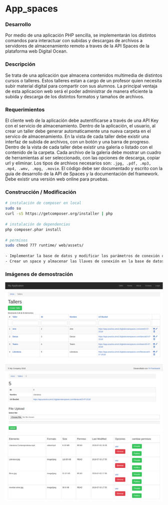 # App_spaces

### Desarrollo

Por medio de una aplicación PHP sencilla, se implementarán los distintos comandos para interactuar con subidas y descargas de archivos a servidores de almacenamiento remoto a traves de la API Spaces de la plataforma web Digital Ocean. 

### Descripción

Se trata de una aplicación que almacena contenidos multimedia de distintos cursos o talleres. Estos talleres estan a cargo de un profesor quien necesita subir material digital para compartir con sus alumnos. La principal ventaja de esta aplicacion web será el poder administrar de manera eficiente la subida y descarga de los distintos formatos y tamaños de archivos. 

### Requerimientos

El cliente web de la aplicación debe autentificarse a través de una API Key con el servicio de almacenamiento.
Dentro de la aplicación, el usuario, al crear un taller debe generar automaticamente una nueva carpeta en el servico de almacenamiento.
En la vista de cada taller debe existir una interfaz de subida de archivos, con un botón y una barra de progreso.
Dentro de la vista de cada taller debe existir una galeria o listado con el contenido de la carpeta.
Cada archivo de la galeria debe mostrar un cuadro de herramientas al ser seleccionado, con las opciones de descarga, copiar url y eliminar.
Los tipos de archivos necesarios son: ```.jpg, .pdf, .mp3, .mp4, .wmv, .mpg, .movie```.
El código debe ser documentado y escrito con la guia de desarrollo de la API de Spaces y la documentación del framework.
Debe existir una versión web online para pruebas.

### Construcción / Modificación

``` bash
# instalación de composer en local
sudo su
curl -sS https://getcomposer.org/installer | php

# instalación de dependencias
php composer.phar install

# permisos
sudo chmod 777 runtime/ web/assets/

- Implementar la base de datos y modificar los parámetros de conexión del archivo app_spaces/config/db.php. 
- Crear un space y almacenar las llaves de conexión en la base de datos.
```

### Imágenes de demostración

<img src="images/demo/demo_1.png">
<img src="images/demo/demo_2.png">
<img src="images/demo/demo_3.png">
